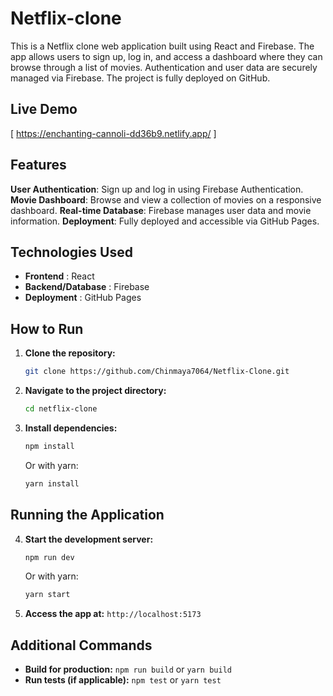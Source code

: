 # Netflix-clone

This is a Netflix clone web application built using React and Firebase. The app allows users to sign up, log in, and access a dashboard where they can browse through a list of movies. Authentication and user data are securely managed via Firebase. The project is fully deployed on GitHub.

## Live Demo 
[ https://enchanting-cannoli-dd36b9.netlify.app/ ]

## Features

**User Authentication**: Sign up and log in using Firebase Authentication.
**Movie Dashboard**: Browse and view a collection of movies on a responsive dashboard.
**Real-time Database**: Firebase manages user data and movie information.
**Deployment**: Fully deployed and accessible via GitHub Pages.

## Technologies Used

- **Frontend** : React
- **Backend/Database** : Firebase
- **Deployment** : GitHub Pages

## How to Run

1. **Clone the repository:**
   ```bash
   git clone https://github.com/Chinmaya7064/Netflix-Clone.git
   ```

2. **Navigate to the project directory:**
   ```bash
   cd netflix-clone
   ```

3. **Install dependencies:**
   ```bash
   npm install
   ```
   Or with yarn:
   ```bash
   yarn install
   ```

## Running the Application

4. **Start the development server:**
   ```bash
   npm run dev
   ```
   Or with yarn:
   ```bash
   yarn start
   ```

5. **Access the app at:** `http://localhost:5173`

## Additional Commands

- **Build for production:** `npm run build` or `yarn build`
- **Run tests (if applicable):** `npm test` or `yarn test`

